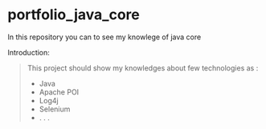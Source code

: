 # portfolio_java_core
In this repository you can to see my knowlege of java core

Introduction:
> This project should show my knowledges
> about few technologies as :
> * Java
> * Apache POI
> * Log4j
> * Selenium
> * . . .